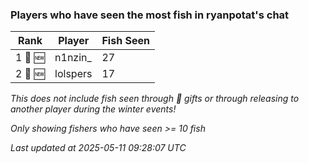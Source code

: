 ### Players who have seen the most fish in ryanpotat's chat
| Rank | Player | Fish Seen |
|------|--------|-----------|
| 1 🥇 🆕 | n1nzin_  | 27 |
| 2 🥈 🆕 | lolspers  | 17 |

_This does not include fish seen through 🎁 gifts or through releasing to another player during the winter events!_

_Only showing fishers who have seen >= 10 fish_

_Last updated at 2025-05-11 09:28:07 UTC_